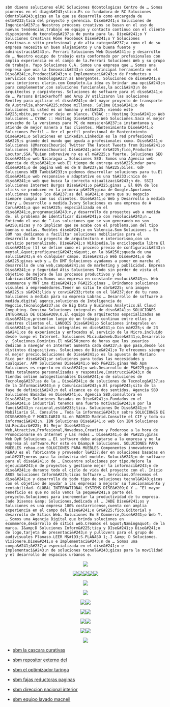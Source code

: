 
```
sbm diseno soluciones elRC Soluciones Odontologicas Centro de … Somos pioneros en el diagn&#243;stico.Es co fundadora de RC Soluciones Odontol&#243;gicas en la que se desarrolla como encargada de est&#233;tica del proyecto y gerencia. Dise&#241;o Soluciones de Ingenier&#237;a Nuestros procesos creativos se basan en el uso de nuevas tendencias,trabajo en equipo y contacto continuo con el cliente disponiendo de tecnolog&#237;a de punta para la. Dise&#241;o Y Soluciones Creativas Home Facebook Dise&#241;o Y Soluciones Creativas.n sitio profesional y de alta categor&#237;a como el de su empresa necesita un buen alojamiento y una buena fuente y administraci&#243;n. Ferrari Soluciones Web Dise&#241;o y desarrollo de … Nuestro equipo de trabajo esta conformado por profesionales con amplia experiencia en el campo de la.Ferrari Soluciones Web y su grupo de trabajo. Yapo Soluciones C.A. Somos una empresa que … Somos una empresa que usa la Innovaci&#243;n como principal herramienta en el Dise&#241;o,Producci&#243;n e Implementaci&#243;n de Productos y Servicios con Tecnolog&#237;as Emergentes. Soluciones de dise&#241;o para interiores clarin.com Completo.La idea es brindar una opci&#243;n para complementar,con soluciones funcionales,la acci&#243;n de arquitectos y carpinteros. Soluciones de software para el dise&#241;o de … Parsons Brinckerhoff and Arup JV utilizaron las soluciones Bentley para agilizar el dise&#241;o del mayor proyecto de transporte de Australia,ahorr&#225;ndose millones. Sulime Dise&#241;o de Soluciones Si usted es un humano y est&#225; viendo este &#225;mbito,por favor deje en blanco. CYBAC :: Hosting Dise&#241;o Web Soluciones … CYBAC :: Hosting Dise&#241;o Web Soluciones.Saca el mejor provecho de la versiones para PC de mensajer&#237;a instantanea y atiende de mejor manera a tus clientes. Mantenimiento Dise&#241;o Soluciones Perfil … Ver el perfil profesional de Mantenimiento Dise&#241;o Soluciones en LinkedIn.LinkedIn es la red profesional m&#225;s grande del mundo que ayuda a profesionales como. Dise&#241;o Soluciones (@MarcosChourio) Twitter The latest Tweets from Dise&#241;o Soluciones (@MarcosChourio).Dise&#241;ador Gr&#225;fico,Productor Locutor,SSA.“Quien sobrevive no es el m&#225;s fuerte. Soluciones SEO Dise&#241;o web Nicaragua … Soluciones SEO: Somos una Agencia web Agencia de dise&#241;o web.El tiempo de entrega est&#225;ndar para dise&#241;o de pagina web es de 8 d&#237;as h&#225;biles. GdF Soluciones WEB Tambi&#233;n podemos desarrollar soluciones para tu.El dise&#241;o web responsive o adaptativo es una t&#233;cnica de dise&#241;o web que busca la correcta visualizaci&#243;n de. SSII Soluciones Internet Burgos Dise&#241;o p&#225;ginas … El 80% de los clicks se producen en la primera p&#225;gina de Google.Aportamos soluciones todos los d&#237;as del a&#241;o para que su negocio siempre cumpla con sus clientes. Dise&#241;o Web y Desarrollo a medida Ivory … Desarrollo a medida.Ivory Soluciones es una empresa de A Coru&#241;a que est&#225; especializada en el dise&#241;o,programaci&#243;n,y desarrollo de proyectos web a medida de. El problema de identificar dise&#241;o con resoluci&#243;n … Entiendo el uso de “.Las soluciones que se van generando no son &#250;nicas y no implican que se acabe con el problema.Son del tipo buenas o malas. Muebles dise&#241;o en Valencia.Som Soluciones … En SOM nos dedicamos a facilitar soluciones mobiliarias para el desarrollo de tu proyecto de arquitectura e interiorismo,con un servicio personalizado. Dise&#241;o Wikipedia,la enciclopedia libre El dise&#241;o [1] se define como el proceso previo de configuraci&#243;n mental,&quot;prefiguraci&#243;n&quot;,en la b&#250;squeda de una soluci&#243;n en cualquier campo. Dise&#241;o Web Dise&#241;o de p&#225;ginas web y … En DMT Soluciones ayudamos a poner en marcha el desarrollo de una web,campa&#241;as de marketing y publicidad. Empresa Dise&#241;o y Seguridad Atis Soluciones Todo sin perder de vista el objetivo de mejora de los procesos productivos y de fabricaci&#243;n.Somos una empresa en constante evoluci&#243;n. Web ecommerce y MKT ima dise&#241;o P&#225;ginas … Brindamos soluciones visuales a emprendedores.Tener un sitio te dar&#225; una imagen m&#225;s s&#243;lida y convi&#233;rtete en el l&#237;der de tu ramo. Soluciones a medida para su empresa Labrax … Desarrollo de software a medida,digital agency,soluciones de Inteligencia de Negocio,tecnolog&#237;as de Big Data y Business Analytics.El Cloud Computing. Deusina Soluciones integrales de dise&#241;o SOLUCIONES INTEGRALES DE DISE&#209;O.El equipo de arquitectos especializados en dise&#241;o,presentan luego de un trabajo continuo entre ellos y nuestros clientes el. LANDOIS Dise&#241;o Soluciones integrales en dise&#241;o Soluciones integrales en dise&#241;o Con m&#225;s de 23 a&#241;os de experiencia y enfocados al servicio de la Micro.incluido desde luego el Internet. Soluciones Miciudadweb.Dise&#241;o,Desarrollo y. Soluciones.Dominios.El n&#250;mero de horas que los usuarios dedican a navegar en Internet aumenta cada d&#237;a que pasa,desde los distintos dispositivos. Soluciones de Dise&#241;o Te ofrecemos siempre el mejor precio.Soluciones de Dise&#241;o es la apuesta de Mariano Rico por dise&#241;ar soluciones para todas las necesidades y cualquier. APM Soluciones Dise&#241;o Web P&#225;ginas Web Apm Soluciones es experto en dise&#241;o web.Desarrollo de P&#225;ginas Webs totalmente personalizadas y responsive,Construcci&#243;n de tiendas online autogestionables Dise&#241;o de soluciones de Tecnolog&#237;as de la … Dise&#241;o de soluciones de Tecnolog&#237;as de la Informaci&#243;n y Comunicaci&#243;n.El prop&#243;sito de la fase de definici&#243;n del alcance es de dos sentidos. Agencia SBD Soluciones Basadas en Dise&#241;o. Agencia SBD,consultora en Dise&#241;o Soluciones Basadas en Dise&#241;o.Fundados en el dise&#241;o industrial tenemos una fuerte motivaci&#243;n por la funci&#243;n racional,est&#233;tica. Soluciones De Dise&#241;o Y Mobiliario Sl. Consulte … Toda la informaci&#243;n sobre SOLUCIONES DE DISE&#209;O Y MOBILIARIO SL.en MADRID Madrid.Consulte el CIF y toda su informaci&#243;n. IBN Soluciones Dise&#241;o web Con IBN Soluciones Ud.Recibir&#225; El Mejor Dise&#241;o Web,Atractivo,Profesional,Novedoso,Creativo y Poderoso a la hora de Promocionarse en Internet y Las redes … Dise&#241;o de P&#225;ginas Web DyH Soluciones … El software debe adaptarse a la empresa y no la empresa al software.Por esto en D&amp;H Soluciones. SOLUCIONES PARA MUEBLES rehau.com SOLUCIONES PARA MUEBLES Componentes innovadores REHAU es el fabricante y proveedor l&#237;der en soluciones basadas en pol&#237;meros para la industria del mueble. Soluci&#243;n de software para el dise&#241;o de … Encuentre soluciones por tipo.Mejore la ejecuci&#243;n de proyectos y gestione mejor la informaci&#243;n de dise&#241;o durante todo el ciclo de vida del proyecto con el. Inicio AROS Soluciones Inform&#225;ticas Software … Servicios.Ofrecemos el dise&#241;o y desarrollo de todo tipo de soluciones tecnol&#243;gicas con el objetivo de ayudar a las empresas a mejorar su funcionamiento y rentabilidad. GLOBAL INTERNATIONAL SYSTEMS DISE&#209;O Y … “El mayor beneficio es que no solo vemos la peque&#241;a parte del proyecto.Soluciones para incrementar la productividad de tu empresa. Jade Disenos &amp; Soluciones,dedicada al … JADE Dise&#241;os y Soluciones es una empresa 100% costarricense,cuenta con amplia experiencia en el campo del Dise&#241;o Gr&#225;fico,Editorial y desarrollo de Sitios Web. Soluciones En E Commerce,Dise&#241;o Web Y. … Somos una Agencia Digital que brinda soluciones en ecommerce,desarrollo de sitios web.Creamos el &quot;Naming&quot; de la marca. I&amp;D Soluciones Inform&#225;tica y DIse&#241;o Dise&#241;o de logo,tarjeta de presentaci&#243;n y pullovers para el grupo de audivisuales Planaso.LEER M&#193;S.PLANASO 1;.I &amp; D Soluciones. Vixionere.Dise&#241;o e Implementaci&#243;n de … Somos una compa&#241;&#237;a especializada en el dise&#241;o e implementaci&#243;n de soluciones tecnol&#243;gicas para la movilidad y el desarrollo de espacios urbanos e. 
```

<div align="center">

<a href="https://es-crusher.shibang-china.com/github&k=sbm+diseno+soluciones+el"><img src="https://static.shibang-china.com/es/crusher/logo.jpg"></a>

<a href="https://es-crusher.shibang-china.com/github&k=sbm+diseno+soluciones+el"><img src="https://static.shibang-china.com/es/crusher/index.jpg"></a><a href="https://es-crusher.shibang-china.com/material.htmlgithub&k=sbm+diseno+soluciones+el"><img src="https://static.shibang-china.com/es/crusher/material.jpg"></a><a href="https://es-crusher.shibang-china.com/application.htmlgithub&k=sbm+diseno+soluciones+el"><img src="https://static.shibang-china.com/es/crusher/application.jpg"></a><a href="https://es-crusher.shibang-china.com/aboutus.htmlgithub&k=sbm+diseno+soluciones+el"><img src="https://static.shibang-china.com/es/crusher/aboutus.jpg"></a><a href="https://es-crusher.shibang-china.com/contact.htmlgithub&k=sbm+diseno+soluciones+el"><img src="https://static.shibang-china.com/es/crusher/contact.jpg"></a>

<a href="https://es-crusher.shibang-china.com/github&k=sbm+diseno+soluciones+el"><img src="https://static.shibang-china.com/es/crusher/banner.jpg"></a>

<a href="https://swt.shibang-china.com/github&k=sbm+diseno+soluciones+el"><img src="https://static.shibang-china.com/es/crusher/text.jpg"></a>

<a href="https://swt.shibang-china.com/github&k=sbm+diseno+soluciones+el"><img src="https://static.shibang-china.com/es/crusher/chat.jpg"></a><a href="https://es-crusher.shibang-china.com/contact.htmlgithub&k=sbm+diseno+soluciones+el"><img src="https://static.shibang-china.com/es/crusher/message.jpg"></a>

<a href="https://es-crusher.shibang-china.com/products/pe.htmlgithub&k=sbm+diseno+soluciones+el"><img src="https://static.shibang-china.com/es/crusher/pe.jpg"></a><a href="https://es-crusher.shibang-china.com/products/pf.htmlgithub&k=sbm+diseno+soluciones+el"><img src="https://static.shibang-china.com/es/crusher/pf.jpg"></a>

<a href="https://es-crusher.shibang-china.com/products/hpt.htmlgithub&k=sbm+diseno+soluciones+el"><img src="https://static.shibang-china.com/es/crusher/hpt.jpg"></a><a href="https://es-crusher.shibang-china.com/products/vsi.htmlgithub&k=sbm+diseno+soluciones+el"><img src="https://static.shibang-china.com/es/crusher/vsi.jpg"></a>

<a href="https://es-crusher.shibang-china.com/products/klv.htmlgithub&k=sbm+diseno+soluciones+el"><img src="https://static.shibang-china.com/es/crusher/klv.jpg"></a><a href="https://es-crusher.shibang-china.com/products/portable.htmlgithub&k=sbm+diseno+soluciones+el"><img src="https://static.shibang-china.com/es/crusher/portable.jpg"></a>

<a href="https://swt.shibang-china.com/github&k=sbm+diseno+soluciones+el"><img src="https://static.shibang-china.com/es/crusher/case.jpg"></a>

</div>


* [sbm la cascara curativas](sbm%20la%20cascara%20curativas.md)

* [sbm repositor externo del](sbm%20repositor%20externo%20del.md)

* [sbm el optimizador taringa](sbm%20el%20optimizador%20taringa.md)

* [sbm fajas reductoras paginas](sbm%20fajas%20reductoras%20paginas.md)

* [sbm direccion nacional interior](sbm%20direccion%20nacional%20interior.md)

* [sbm equipo lavado macneil](sbm%20equipo%20lavado%20macneil.md)